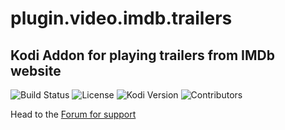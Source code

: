 # plugin.video.imdb.trailers
## Kodi Addon for playing trailers from IMDb website
![Build Status](https://img.shields.io/travis/Gujal00/plugin.video.imdb.trailers/master.svg)
![License](https://img.shields.io/badge/license-GPL--3.0--only-success.svg)
![Kodi Version](https://img.shields.io/badge/kodi-jarvis%2B-success.svg)
![Contributors](https://img.shields.io/github/contributors/Gujal00/plugin.video.imdb.trailers.svg)

Head to the [Forum for support](https://forum.kodi.tv/showthread.php?tid=95603)
